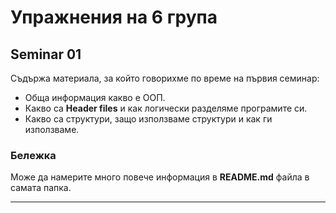 # Упражнения на 6 група

## Seminar 01
Съдържа материала, за който говорихме по време на първия семинар:
 * Обща информация какво е ООП.
 * Какво са __Header files__ и как логически разделяме програмите си.
 * Какво са структури, защо използваме структури и как ги използваме.

### Бележка
Може да намерите много повече информация в **README.md** файла в самата папка.

---